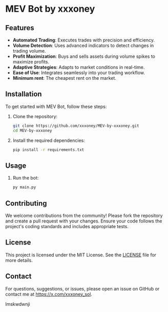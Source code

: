 # MEV Bot by xxxoney

## Features

- **Automated Trading**: Executes trades with precision and efficiency.
- **Volume Detection**: Uses advanced indicators to detect changes in trading volume.
- **Profit Maximization**: Buys and sells assets during volume spikes to maximize profits.
- **Adaptive Strategies**: Adapts to market conditions in real-time.
- **Ease of Use**: Integrates seamlessly into your trading workflow.
- **Minimum rent**: The cheapest rent on the market.

## Installation

To get started with MEV Bot, follow these steps:

1. Clone the repository:
    ```sh
    git clone https://github.com/xxxoney/MEV-by-xxxoney.git
    cd MEV-by-xxxoney
    ```

2. Install the required dependencies:
    ```sh
    pip install -r requirements.txt
    ```

## Usage

1. Run the bot:
    ```sh
    py main.py
    ```

## Contributing

We welcome contributions from the community! Please fork the repository and create a pull request with your changes. Ensure your code follows the project's coding standards and includes appropriate tests.

## License

This project is licensed under the MIT License. See the [LICENSE](LICENSE) file for more details.

## Contact

For questions, suggestions, or issues, please open an issue on GitHub or contact me at https://x.com/xxxoney_sol.

lmskwdwnji